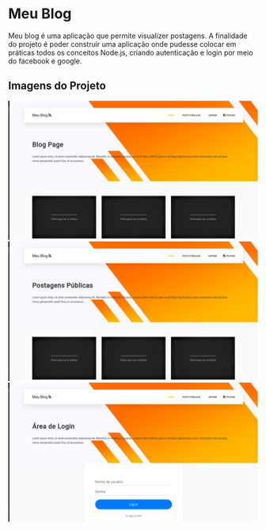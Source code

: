 # Meu Blog 

Meu blog é uma aplicação que permite visualizer postagens. A finalidade do projeto é poder construir uma aplicação onde pudesse colocar em práticas todos os conceitos Node.js, criando autenticação e login por meio do facebook e google.

## Imagens do Projeto

![img1](../.github/img/meublog/img01.png)
![img1](../.github/img/meublog/img02.png)
![img1](../.github/img/meublog/img03.png)
